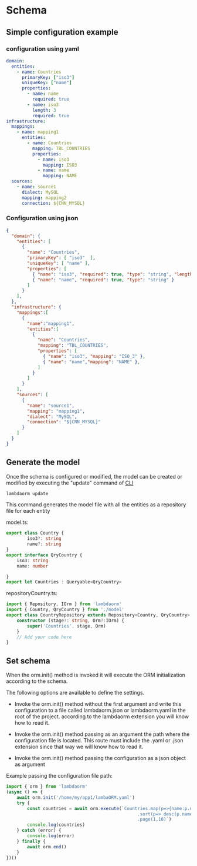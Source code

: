 # Schema

## Simple configuration example

### configuration using yaml

```yaml
domain:
  entities:
    - name: Countries
      primaryKey: ["iso3"]
      uniqueKey: ["name"]
      properties:
        - name: name
          required: true
        - name: iso3
          length: 3
          required: true
infrastructure:        
  mappings:
    - name: mapping1
      entities:
        - name: Countries
          mapping: TBL_COUNTRIES
          properties:
            - name: iso3
              mapping: ISO3
            - name: name
              mapping: NAME
  sources:
    - name: source1
      dialect: MySQL
      mapping: mapping2
      connection: ${CNN_MYSQL}
```

### Configuration using json

```json
{ 
  "domain": {
    "entities": [
      {
        "name": "Countries",
        "primaryKey": [ "iso3"  ],
        "uniqueKey": [ "name" ],
        "properties": [
          { "name": "iso3", "required": true, "type": "string", "length": 3 },
          { "name": "name", "required": true, "type": "string" }				
        ]
      }
    ],
  },
  "infrastructure": {
    "mappings":[
      {
        "name":"mapping1",
        "entities":[
          {
            "name": "Countries",
            "mapping": "TBL_COUNTRIES",
            "properties": [
              { "name": "iso3", "mapping": "ISO_3" },
              { "name": "name","mapping": "NAME" },
            ]
          }
        ]
      }
    ],
  	"sources": [
      {
        "name": "source1",
        "mapping": "mapping1",
        "dialect": "MySQL",
        "connection": "${CNN_MYSQL}"
      }
    ]
  }  
}
```

## Generate the model

Once the schema is configured or modified, the model can be created or modified by executing the "update" command of [CLI](https://www.npmjs.com/package/lambdaorm-cli)

```sh
lambdaorm update
```

This command generates the model file with all the entities as a repository file for each entity

model.ts:

``` ts
export class Country {
		iso3?: string
		name?: string		
}
export interface QryCountry {
	iso3: string
	name: number

}
export let Countries : Queryable<QryCountry>		
```

repositoryCountry.ts:

```ts
import { Repository, IOrm } from 'lambdaorm'
import { Country, QryCountry } from './model'
export class CountryRepository extends Repository<Country, QryCountry> {
	constructor (stage?: string, Orm?:IOrm) {
		super('Countries', stage, Orm)
	}
	// Add your code here
}
```

## Set schema

When the orm.init() method is invoked it will execute the ORM initialization according to the schema.

The following options are available to define the settings.

- Invoke the orm.init() method without the first argument and write this configuration to a file called lambdaorm.json or lambdaorm.yaml in the root of the project.
according to the lambdaorm extension you will know how to read it.

- Invoke the orm.init() method passing as an argument the path where the configuration file is located.
This route must include the .yaml or .json extension since that way we will know how to read it.

- Invoke the orm.init() method passing the configuration as a json object as argument

Example passing the configuration file path:

```ts
import { orm } from 'lambdaorm'
(async () => {
	await orm.init('/home/my/app1/lambaORM.yaml')
	try {		
		const countries = await orm.execute(`Countries.map(p=>{name:p.name,code:p.alpha3})
                                                  .sort(p=> desc(p.name))
                                                  .page(1,10)`)
		console.log(countries)	
	} catch (error) {
		console.log(error)
	} finally {
		await orm.end()
	}
})()
```
